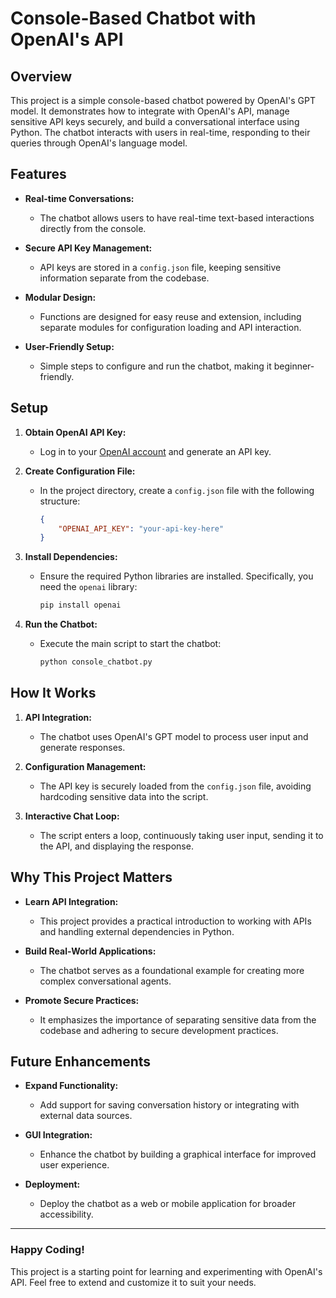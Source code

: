 # Console-Based Chatbot with OpenAI's API

## Overview

This project is a simple console-based chatbot powered by OpenAI's GPT model. It demonstrates how to integrate with OpenAI's API, manage sensitive API keys securely, and build a conversational interface using Python. The chatbot interacts with users in real-time, responding to their queries through OpenAI's language model.

## Features

- **Real-time Conversations:**
  - The chatbot allows users to have real-time text-based interactions directly from the console.

- **Secure API Key Management:**
  - API keys are stored in a `config.json` file, keeping sensitive information separate from the codebase.

- **Modular Design:**
  - Functions are designed for easy reuse and extension, including separate modules for configuration loading and API interaction.

- **User-Friendly Setup:**
  - Simple steps to configure and run the chatbot, making it beginner-friendly.

## Setup

1. **Obtain OpenAI API Key:**
   - Log in to your [OpenAI account](https://platform.openai.com/) and generate an API key.

2. **Create Configuration File:**
   - In the project directory, create a `config.json` file with the following structure:
     ```json
     {
         "OPENAI_API_KEY": "your-api-key-here"
     }
     ```

3. **Install Dependencies:**
   - Ensure the required Python libraries are installed. Specifically, you need the `openai` library:
     ```bash
     pip install openai
     ```

4. **Run the Chatbot:**
   - Execute the main script to start the chatbot:
     ```bash
     python console_chatbot.py
     ```

## How It Works

1. **API Integration:**
   - The chatbot uses OpenAI's GPT model to process user input and generate responses.

2. **Configuration Management:**
   - The API key is securely loaded from the `config.json` file, avoiding hardcoding sensitive data into the script.

3. **Interactive Chat Loop:**
   - The script enters a loop, continuously taking user input, sending it to the API, and displaying the response.

## Why This Project Matters

- **Learn API Integration:**
  - This project provides a practical introduction to working with APIs and handling external dependencies in Python.

- **Build Real-World Applications:**
  - The chatbot serves as a foundational example for creating more complex conversational agents.

- **Promote Secure Practices:**
  - It emphasizes the importance of separating sensitive data from the codebase and adhering to secure development practices.

## Future Enhancements

- **Expand Functionality:**
  - Add support for saving conversation history or integrating with external data sources.

- **GUI Integration:**
  - Enhance the chatbot by building a graphical interface for improved user experience.

- **Deployment:**
  - Deploy the chatbot as a web or mobile application for broader accessibility.

---

### Happy Coding!

This project is a starting point for learning and experimenting with OpenAI's API. Feel free to extend and customize it to suit your needs.
